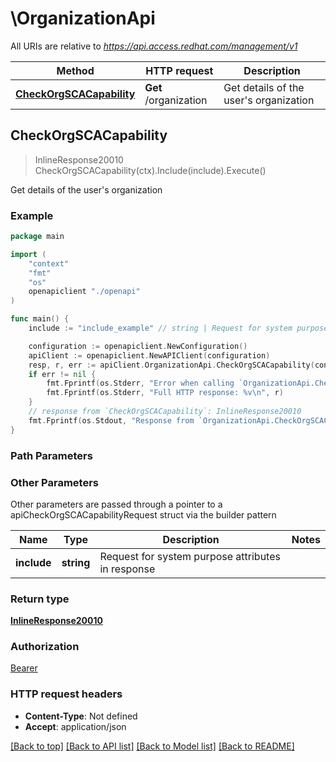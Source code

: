 # \OrganizationApi

All URIs are relative to *https://api.access.redhat.com/management/v1*

Method | HTTP request | Description
------------- | ------------- | -------------
[**CheckOrgSCACapability**](OrganizationApi.md#CheckOrgSCACapability) | **Get** /organization | Get details of the user&#39;s organization



## CheckOrgSCACapability

> InlineResponse20010 CheckOrgSCACapability(ctx).Include(include).Execute()

Get details of the user's organization



### Example

```go
package main

import (
    "context"
    "fmt"
    "os"
    openapiclient "./openapi"
)

func main() {
    include := "include_example" // string | Request for system purpose attributes in response (optional)

    configuration := openapiclient.NewConfiguration()
    apiClient := openapiclient.NewAPIClient(configuration)
    resp, r, err := apiClient.OrganizationApi.CheckOrgSCACapability(context.Background()).Include(include).Execute()
    if err != nil {
        fmt.Fprintf(os.Stderr, "Error when calling `OrganizationApi.CheckOrgSCACapability``: %v\n", err)
        fmt.Fprintf(os.Stderr, "Full HTTP response: %v\n", r)
    }
    // response from `CheckOrgSCACapability`: InlineResponse20010
    fmt.Fprintf(os.Stdout, "Response from `OrganizationApi.CheckOrgSCACapability`: %v\n", resp)
}
```

### Path Parameters



### Other Parameters

Other parameters are passed through a pointer to a apiCheckOrgSCACapabilityRequest struct via the builder pattern


Name | Type | Description  | Notes
------------- | ------------- | ------------- | -------------
 **include** | **string** | Request for system purpose attributes in response | 

### Return type

[**InlineResponse20010**](InlineResponse20010.md)

### Authorization

[Bearer](../README.md#Bearer)

### HTTP request headers

- **Content-Type**: Not defined
- **Accept**: application/json

[[Back to top]](#) [[Back to API list]](../README.md#documentation-for-api-endpoints)
[[Back to Model list]](../README.md#documentation-for-models)
[[Back to README]](../README.md)

